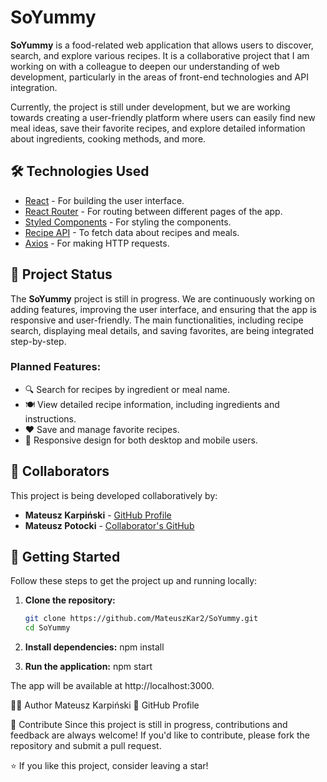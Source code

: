 # SoYummy

**SoYummy** is a food-related web application that allows users to discover, search, and explore various recipes. It is a collaborative project that I am working on with a colleague to deepen our understanding of web development, particularly in the areas of front-end technologies and API integration.

Currently, the project is still under development, but we are working towards creating a user-friendly platform where users can easily find new meal ideas, save their favorite recipes, and explore detailed information about ingredients, cooking methods, and more.

## 🛠️ Technologies Used

- [React](https://reactjs.org/) - For building the user interface.
- [React Router](https://reactrouter.com/) - For routing between different pages of the app.
- [Styled Components](https://styled-components.com/) - For styling the components.
- [Recipe API](https://www.themealdb.com/) - To fetch data about recipes and meals.
- [Axios](https://axios-http.com/) - For making HTTP requests.

## 🚀 Project Status

The **SoYummy** project is still in progress. We are continuously working on adding features, improving the user interface, and ensuring that the app is responsive and user-friendly. The main functionalities, including recipe search, displaying meal details, and saving favorites, are being integrated step-by-step.

### Planned Features:
- 🔍 Search for recipes by ingredient or meal name.
- 🍽️ View detailed recipe information, including ingredients and instructions.
- ❤️ Save and manage favorite recipes.
- 📱 Responsive design for both desktop and mobile users.

## 🤝 Collaborators

This project is being developed collaboratively by:
- **Mateusz Karpiński** - [GitHub Profile](https://github.com/MateuszKar2)
- **Mateusz Potocki** - [Collaborator's GitHub](https://github.com/potocki92)

## 🚀 Getting Started

Follow these steps to get the project up and running locally:

1. **Clone the repository:**

   ```bash
   git clone https://github.com/MateuszKar2/SoYummy.git
   cd SoYummy
2. **Install dependencies:**
npm install

3. **Run the application:**
npm start

The app will be available at http://localhost:3000.

🧑‍💻 Author
Mateusz Karpiński
🔗 GitHub Profile

💬 Contribute
Since this project is still in progress, contributions and feedback are always welcome! If you'd like to contribute, please fork the repository and submit a pull request.

⭐ If you like this project, consider leaving a star!
